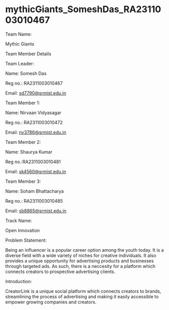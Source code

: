 # mythicGiants_SomeshDas_RA2311003010467

Team Name:

Mythic Giants

Team Member Details

Team Leader:

Name: Somesh Das 

Reg no.: RA2311003010467

Email: sd7790@srmist.edu.in 

Team Member 1:

Name: Nirvaan Vidyasagar 

Reg no.: RA2311003010472

Email: nv3786@srmist.edu.in 

Team Member 2:

Name: Shaurya Kumar

Reg no.:RA2311003010481

Email: sk4560@srmist.edu.in

Team Member 3:

Name: Soham Bhattacharya

Reg no.: RA2311003010485

Email: sb8865@srmist.edu.in

Track Name:

Open Innovation

Problem Statement:

Being an influencer is a popular career option among the youth today. It is a diverse field with a wide variety of niches for creative individuals. It also provides a unique opportunity for advertising products and businesses through targeted ads. As such, there is a neccesity for a platform which connects creators to prospective advertising clients.

Introduction:

CreatorLink is a unique social platform which connects creators to brands, streamlining the process of advertising and making it easily accessible to empower growing companies and creators.
